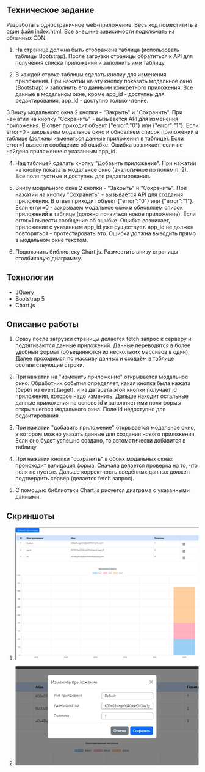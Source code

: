## Техническое задание

Разработать одностраничное web-приложение. Весь  код поместитить в один файл index.html. Все внешние зависимости подключать из облачных CDN.

1. На странице должна быть отображена таблица (использовать таблицы Bootstrap). После загрузки страницы обратиться к API для получения списка приложений и заполнить ими таблицу.

2. В каждой строке таблицы сделать кнопку для изменения приложения. При нажатии на эту кнопку показать модальное окно (Bootstrap) и заполнить его данными конкретного приложения. Все данные в модальном окне, кроме app_id - доступны для редактирования, app_id - доступно только чтение.

3.Внизу модального окна 2 кнопки - "Закрыть" и "Сохранить". При нажатии на кнопку "Сохранить" - вызывается API для изменения приложения. В ответ приходит объект {"error":"0"} или {"error":"1"}. Если error=0 - закрываем модальное окно и обновляем список приложений в таблице (должны измениться данные приложения в таблице). Если error=1 вывести сообщение об ошибке. Ошибка возникает, если не найдено приложение с указанным app_id.

4. Над таблицей сделать кнопку "Добавить приложение". При нажатии на кнопку показать модальное окно (аналогичное по полям п. 2). Все поля пустные и доступны для редактирования. 

5. Внизу модального окна 2 кнопки - "Закрыть" и "Сохранить". При нажатии на кнопку "Сохранить" - вызывается API для создания приложения. В ответ приходит объект {"error":"0"} или {"error":"1"}. Если error=0 - закрываем модальное окно и обновляем список приложений в таблице (должно появиться новое приложение). Если error=1 вывести сообщение об ошибке. Ошибка возникает, приложение с указанным app_id уже существует. app_id не должен повторяться - протестировать это. Ошибка должна выводить прямо в модальном окне текстом.

6. Подключить библиотеку Chart.js. Разместить внизу страницы столбиковую диаграмму.

## Технологии

 - JQuery
 - Bootstrap 5
 - Chart.js

## Описание работы

1. Сразу после загрузки страницы делается fetch запрос к серверу и подтягиваются данные приложений. Данные переводятся в более удобный формат (объединяются из нескольких массивов в один). Далее проходимся по массиву данных и создаём в таблице соответствующие строки.

2. При нажатии на "изменить приложение" открывается модальное окно. Обработчик события определяет, какая кнопка была нажата (берёт из event.target), и из датасета этой кнопки получает id приложения, которое надо изменить. Дальше находит остальные данные приложения на основе id и заполняет ими поля формы открывшегося модального окна. Поле id недоступно для редактирования.

3. При нажатии "добавить приложение" открывается модальное окно, в котором можно указать данные для создания нового приложения. Если оно будет успешно создано, то автоматически добавится в таблицу.

4. При нажатии кнопки "сохранить" в обоих модальных окнах происходит валидация форма. Сначала делается проверка на то, что поля не пустые. Дальше корректность введённых данных должен подтвердить сервер (делается fetch запрос).

5. С помощью библиотеки Chart.js рисуется диаграма с указанными данными.

## Скриншоты

1. ![Скрин основной страницы](https://github.com/amfatw/test-apps-table/raw/main/screen1.jpg)

2. ![Скрин модального окна](https://github.com/amfatw/test-apps-table/raw/main/screen2.jpg)